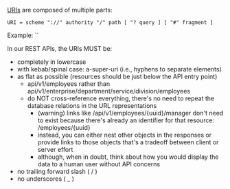 [URIs](https://en.wikipedia.org/wiki/Uniform_Resource_Identifier) are composed of multiple parts:

`URI = scheme "://" authority "/" path [ "? query ] [ "#" fragment ]`

Example: ``

In our REST APIs, the URIs MUST be:
* completely in lowercase
* with kebab/spinal case: a-super-uri (i.e., hyphens to separate elements)
* as flat as possible (resources should be just below the API entry point)
  * api/v1/employees rather than api/v1/enterprise/department/service/division/employees
  * do NOT cross-reference everything, there's no need to repeat the database relations in the URL representations
    * (warning) links like /api/v1/employees/{uuid}/manager don't need to exist because there's already an identifier for that resource: /employees/{uuid}
    * instead, you can either nest other objects in the responses or provide links to those objects
that's a tradeoff between client or server effort
    * although, when in doubt, think about how you would display the data to a human user without API concerns 
* no trailing forward slash ( / )
* no underscores ( _ )